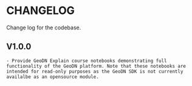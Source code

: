 <!--
 Copyright (c) 2024 International Business Machines
 
 This software is released under the MIT License.
 https://opensource.org/licenses/MIT
-->


# CHANGELOG

Change log for the codebase.

## V1.0.0

    - Provide GeoDN Explain course notebooks demonstrating full functionality of the GeoDN platform. Note that these notebooks are intended for read-only purposes as the GeoDN SDK is not currently availalbe as an opensource module.